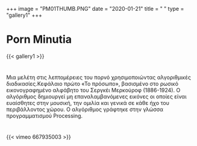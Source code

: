 +++
image = "PM01THUMB.PNG"
date = "2020-01-21"
title = " "
type = "gallery1"
+++

# Porn Minutia
{{< gallery1 >}}  
# 
Μια  μελέτη στις λεπτομέρειες του πορνό χρησιμοποιώντας αλγοριθμικές  διαδικασίες.Κεφάλαιο  πρώτο  «Το πρόσωπο», βασισμένο στο ρωσικό εικονογραφημένο αλφάβητο του Σεργκέι Μερκούροφ (1886-1924). Ο αλγόριθμος δημιουργεί μη επαναλαμβανόμενες εικόνες οι οποίες είναι  ευαίσθητες στην μουσική, την ομιλία και γενικά σε κάθε ήχο του περιβάλλοντος χώρου. Ο αλγόριθμος γράφτηκε στην γλώσσα προγραμματισμού Processing.
#
{{< vimeo 667935003 >}}


<!-- The [Grand Canyon](https://en.wikipedia.org/w/index.php?title=Grand_Canyon&oldid=952699432)  -->

